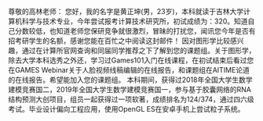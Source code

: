
尊敬的高林老师：
	您好，我的名字是黄正坤(男，23岁)，本科就读于吉林大学计算机科学与技术专业，今年尝试报考计算技术研究所，初试成绩为：320。知道自己分数较低，也知道老师您保研竞争就很激烈，冒昧的打扰您，闻讯您今年是否有招考研学生的名额，感谢您能在百忙之中阅读这封邮件！
	因对图形学比较感兴趣，通过在计算所官网查询和同届同学推荐之下了解到您的课题组。关于图形学，除去大学本科选秀之外还，学习过Games101入门在线课程，在初试结束后看过您在GAMES Webinar关于人脸视频线稿编辑的在线报告，和课题组在AITIME论道的在线报告。希望能加入您的课题组。
	本科期间，获得过2018年全国大学生数学建模竞赛国二，2019年全国大学生数学建模竞赛国一，参与基于胶囊网络的RNA结构预测大创项目，组员一起获得过一项软著，成绩排名为124/374，通过四六级考试。毕业设计偏向工程应用，使用OpenGL ES在安卓手机上尝试粒子系统。
